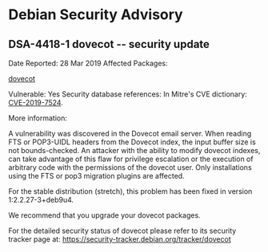 
Debian Security Advisory
========================


DSA-4418-1 dovecot -- security update
-------------------------------------



Date Reported:
28 Mar 2019
Affected Packages:

[dovecot](https://packages.debian.org/src:dovecot)

Vulnerable:
Yes
Security database references:
In Mitre's CVE dictionary: [CVE-2019-7524](https://security-tracker.debian.org/tracker/CVE-2019-7524).  

More information:

A vulnerability was discovered in the Dovecot email server. When reading
FTS or POP3-UIDL headers from the Dovecot index, the input buffer size
is not bounds-checked. An attacker with the ability to modify dovecot
indexes, can take advantage of this flaw for privilege escalation or the
execution of arbitrary code with the permissions of the dovecot user.
Only installations using the FTS or pop3 migration plugins are affected.


For the stable distribution (stretch), this problem has been fixed in
version 1:2.2.27-3+deb9u4.


We recommend that you upgrade your dovecot packages.


For the detailed security status of dovecot please refer to its
security tracker page at:
<https://security-tracker.debian.org/tracker/dovecot>





